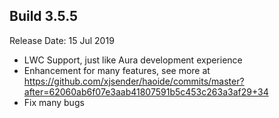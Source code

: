 Build 3.5.5
-----------
Release Date: 15 Jul 2019

* LWC Support, just like Aura development experience
* Enhancement for many features, see more at https://github.com/xjsender/haoide/commits/master?after=62060ab6f07e3aab41807591b5c453c263a3af29+34
* Fix many bugs
